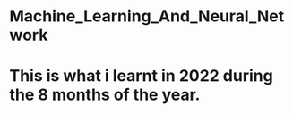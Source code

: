 # Machine_Learning_And_Neural_Network

# This is what i learnt in 2022 during the 8 months of the year.
